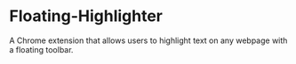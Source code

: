 # Floating-Highlighter
A Chrome extension that allows users to highlight text on any webpage with a floating toolbar.
